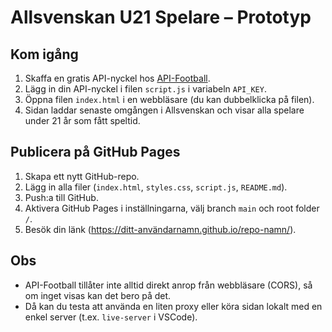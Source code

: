# Allsvenskan U21 Spelare – Prototyp

## Kom igång

1. Skaffa en gratis API-nyckel hos [API-Football](https://www.api-football.com/).
2. Lägg in din API-nyckel i filen `script.js` i variabeln `API_KEY`.
3. Öppna filen `index.html` i en webbläsare (du kan dubbelklicka på filen).
4. Sidan laddar senaste omgången i Allsvenskan och visar alla spelare under 21 år som fått speltid.

## Publicera på GitHub Pages

1. Skapa ett nytt GitHub-repo.
2. Lägg in alla filer (`index.html`, `styles.css`, `script.js`, `README.md`).
3. Push:a till GitHub.
4. Aktivera GitHub Pages i inställningarna, välj branch `main` och root folder `/`.
5. Besök din länk (https://ditt-användarnamn.github.io/repo-namn/).

## Obs

- API-Football tillåter inte alltid direkt anrop från webbläsare (CORS), så om inget visas kan det bero på det.
- Då kan du testa att använda en liten proxy eller köra sidan lokalt med en enkel server (t.ex. `live-server` i VSCode).
